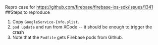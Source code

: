 Repro case for https://github.com/firebase/firebase-ios-sdk/issues/1341
##Steps to reproduce
1. Copy `GoogleService-Info.plist`.
2. `pod update` and run from XCode -- it should be enough to trigger the crash
3. Note that the `Podfile` gets Firebase pods from Github.
